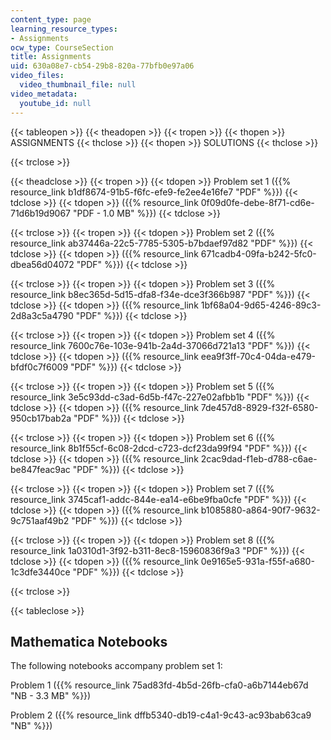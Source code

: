 ```yaml
---
content_type: page
learning_resource_types:
- Assignments
ocw_type: CourseSection
title: Assignments
uid: 630a08e7-cb54-29b8-820a-77bfb0e97a06
video_files:
  video_thumbnail_file: null
video_metadata:
  youtube_id: null
---
```


{{< tableopen >}}
{{< theadopen >}}
{{< tropen >}}
{{< thopen >}}
ASSIGNMENTS
{{< thclose >}}
{{< thopen >}}
SOLUTIONS
{{< thclose >}}

{{< trclose >}}

{{< theadclose >}}
{{< tropen >}}
{{< tdopen >}}
Problem set 1 ({{% resource_link b1df8674-91b5-f6fc-efe9-fe2ee4e16fe7 "PDF" %}})
{{< tdclose >}}
{{< tdopen >}}
({{% resource_link 0f09d0fe-debe-8f71-cd6e-71d6b19d9067 "PDF - 1.0 MB" %}})
{{< tdclose >}}

{{< trclose >}}
{{< tropen >}}
{{< tdopen >}}
Problem set 2 ({{% resource_link ab37446a-22c5-7785-5305-b7bdaef97d82 "PDF" %}})
{{< tdclose >}}
{{< tdopen >}}
({{% resource_link 671cadb4-09fa-b242-5fc0-dbea56d04072 "PDF" %}})
{{< tdclose >}}

{{< trclose >}}
{{< tropen >}}
{{< tdopen >}}
Problem set 3 ({{% resource_link b8ec365d-5d15-dfa8-f34e-dce3f366b987 "PDF" %}})
{{< tdclose >}}
{{< tdopen >}}
({{% resource_link 1bf68a04-9d65-4246-89c3-2d8a3c5a4790 "PDF" %}})
{{< tdclose >}}

{{< trclose >}}
{{< tropen >}}
{{< tdopen >}}
Problem set 4 ({{% resource_link 7600c76e-103e-941b-2a4d-37066d721a13 "PDF" %}})
{{< tdclose >}}
{{< tdopen >}}
({{% resource_link eea9f3ff-70c4-04da-e479-bfdf0c7f6009 "PDF" %}})
{{< tdclose >}}

{{< trclose >}}
{{< tropen >}}
{{< tdopen >}}
Problem set 5 ({{% resource_link 3e5c93dd-c3ad-6d5b-f47c-227e02afbb1b "PDF" %}})
{{< tdclose >}}
{{< tdopen >}}
({{% resource_link 7de457d8-8929-f32f-6580-950cb17bab2a "PDF" %}})
{{< tdclose >}}

{{< trclose >}}
{{< tropen >}}
{{< tdopen >}}
Problem set 6 ({{% resource_link 8b1f55cf-6c08-2dcd-c723-dcf23da99f94 "PDF" %}})
{{< tdclose >}}
{{< tdopen >}}
({{% resource_link 2cac9dad-f1eb-d788-c6ae-be847feac9ac "PDF" %}})
{{< tdclose >}}

{{< trclose >}}
{{< tropen >}}
{{< tdopen >}}
Problem set 7 ({{% resource_link 3745caf1-addc-844e-ea14-e6be9fba0cfe "PDF" %}})
{{< tdclose >}}
{{< tdopen >}}
({{% resource_link b1085880-a864-90f7-9632-9c751aaf49b2 "PDF" %}})
{{< tdclose >}}

{{< trclose >}}
{{< tropen >}}
{{< tdopen >}}
Problem set 8 ({{% resource_link 1a0310d1-3f92-b311-8ec8-15960836f9a3 "PDF" %}})
{{< tdclose >}}
{{< tdopen >}}
({{% resource_link 0e9165e5-931a-f55f-a680-1c3dfe3440ce "PDF" %}})
{{< tdclose >}}

{{< trclose >}}

{{< tableclose >}}

Mathematica Notebooks
---------------------

The following notebooks accompany problem set 1:

Problem 1 ({{% resource_link 75ad83fd-4b5d-26fb-cfa0-a6b7144eb67d "NB - 3.3 MB" %}})

Problem 2 ({{% resource_link dffb5340-db19-c4a1-9c43-ac93bab63ca9 "NB" %}})